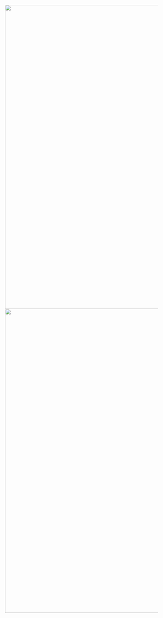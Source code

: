<img src="https://github.com/YogeshNarola01/React-TodoList/assets/133344131/235ef49d-e36d-4921-93f1-9533dac68524" width="1000px" />
<img src="https://github.com/YogeshNarola01/React-TodoList/assets/133344131/8b8090d3-8479-4580-b52e-19b765d8c923" width="1000px" />
